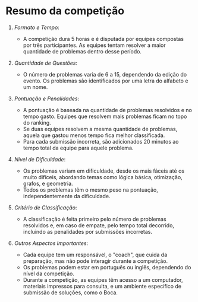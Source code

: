 # Resumo da competição

1. *Formato e Tempo*:
   - A competição dura 5 horas e é disputada por equipes compostas por três participantes. As equipes tentam resolver a maior quantidade de problemas dentro desse período.

2. *Quantidade de Questões*:
   - O número de problemas varia de 6 a 15, dependendo da edição do evento. Os problemas são identificados por uma letra do alfabeto e um nome.

3. *Pontuação e Penalidades*:
   - A pontuação é baseada na quantidade de problemas resolvidos e no tempo gasto. Equipes que resolvem mais problemas ficam no topo do ranking.
   - Se duas equipes resolvem a mesma quantidade de problemas, aquela que gastou menos tempo fica melhor classificada.
   - Para cada submissão incorreta, são adicionados 20 minutos ao tempo total da equipe para aquele problema.

4. *Nível de Dificuldade*:
   - Os problemas variam em dificuldade, desde os mais fáceis até os muito difíceis, abordando temas como lógica básica, otimização, grafos, e geometria.
   - Todos os problemas têm o mesmo peso na pontuação, independentemente da dificuldade.

5. *Critério de Classificação*:
   - A classificação é feita primeiro pelo número de problemas resolvidos e, em caso de empate, pelo tempo total decorrido, incluindo as penalidades por submissões incorretas.

6. *Outros Aspectos Importantes*:
   - Cada equipe tem um responsável, o "coach", que cuida da preparação, mas não pode interagir durante a competição.
   - Os problemas podem estar em português ou inglês, dependendo do nível da competição.
   - Durante a competição, as equipes têm acesso a um computador, materiais impressos para consulta, e um ambiente específico de submissão de soluções, como o Boca.

